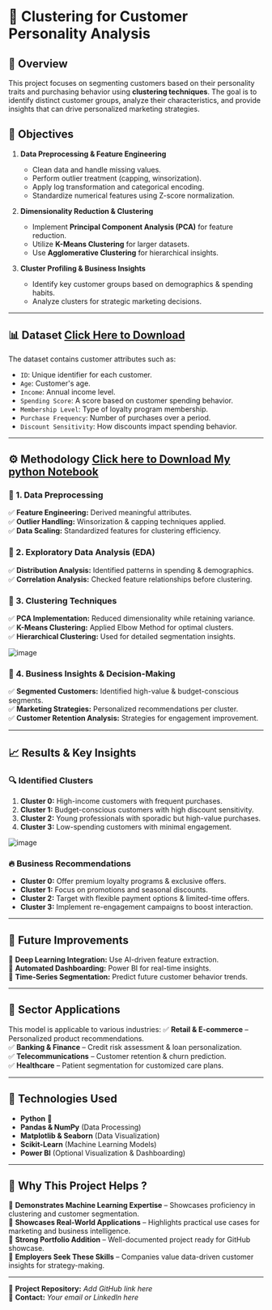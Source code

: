 # 🎯 Clustering for Customer Personality Analysis

## 📌 Overview
This project focuses on segmenting customers based on their personality traits and purchasing behavior using **clustering techniques**. The goal is to identify distinct customer groups, analyze their characteristics, and provide insights that can drive personalized marketing strategies.



## 🎯 Objectives
1. **Data Preprocessing & Feature Engineering**  
   - Clean data and handle missing values.
   - Perform outlier treatment (capping, winsorization).
   - Apply log transformation and categorical encoding.
   - Standardize numerical features using Z-score normalization.

2. **Dimensionality Reduction & Clustering**  
   - Implement **Principal Component Analysis (PCA)** for feature reduction.
   - Utilize **K-Means Clustering** for larger datasets.
   - Use **Agglomerative Clustering** for hierarchical insights.
   
3. **Cluster Profiling & Business Insights**  
   - Identify key customer groups based on demographics & spending habits.
   - Analyze clusters for strategic marketing decisions.

---

## 📊 Dataset [Click Here to Download](https://github.com/BI-with-Sabbir/Data-Driven-Decision-Making-Using-Python/blob/main/Clustering%20for%20Customer%20Personality%20Analysis/marketing_campaign.csv)
The dataset contains customer attributes such as:
- `ID`: Unique identifier for each customer.
- `Age`: Customer's age.
- `Income`: Annual income level.
- `Spending Score`: A score based on customer spending behavior.
- `Membership Level`: Type of loyalty program membership.
- `Purchase Frequency`: Number of purchases over a period.
- `Discount Sensitivity`: How discounts impact spending behavior.

---

## ⚙️ Methodology [Click here to Download My python Notebook](https://github.com/BI-with-Sabbir/Data-Driven-Decision-Making-Using-Python/blob/main/Clustering%20for%20Customer%20Personality%20Analysis/Customer%20Personality%20Analysis%20using%20Clustering%20Algorithm.ipynb)

### 📌 1. Data Preprocessing
✅ **Feature Engineering:** Derived meaningful attributes.  
✅ **Outlier Handling:** Winsorization & capping techniques applied.  
✅ **Data Scaling:** Standardized features for clustering efficiency.  

### 📌 2. Exploratory Data Analysis (EDA)
✅ **Distribution Analysis:** Identified patterns in spending & demographics.  
✅ **Correlation Analysis:** Checked feature relationships before clustering.  

### 📌 3. Clustering Techniques
✅ **PCA Implementation:** Reduced dimensionality while retaining variance.  
✅ **K-Means Clustering:** Applied Elbow Method for optimal clusters.  
✅ **Hierarchical Clustering:** Used for detailed segmentation insights.  

![image](https://github.com/user-attachments/assets/b3ff4b1d-e48d-415c-8664-025b89dbe0e6)


### 📌 4. Business Insights & Decision-Making
✅ **Segmented Customers:** Identified high-value & budget-conscious segments.  
✅ **Marketing Strategies:** Personalized recommendations per cluster.  
✅ **Customer Retention Analysis:** Strategies for engagement improvement.  


---

## 📈 Results & Key Insights

### 🔍 Identified Clusters
1. **Cluster 0:** High-income customers with frequent purchases.  
2. **Cluster 1:** Budget-conscious customers with high discount sensitivity.  
3. **Cluster 2:** Young professionals with sporadic but high-value purchases.  
4. **Cluster 3:** Low-spending customers with minimal engagement.

![image](https://github.com/user-attachments/assets/90e1e2e5-9162-4874-ad15-9f6e6e959aaf)

   

### 🔥 Business Recommendations
- **Cluster 0:** Offer premium loyalty programs & exclusive offers.  
- **Cluster 1:** Focus on promotions and seasonal discounts.  
- **Cluster 2:** Target with flexible payment options & limited-time offers.  
- **Cluster 3:** Implement re-engagement campaigns to boost interaction.  

---

## 📌 Future Improvements
🔹 **Deep Learning Integration:** Use AI-driven feature extraction.  
🔹 **Automated Dashboarding:** Power BI for real-time insights.  
🔹 **Time-Series Segmentation:** Predict future customer behavior trends.  

---

## 🏢 Sector Applications
This model is applicable to various industries:
✅ **Retail & E-commerce** – Personalized product recommendations.  
✅ **Banking & Finance** – Credit risk assessment & loan personalization.  
✅ **Telecommunications** – Customer retention & churn prediction.  
✅ **Healthcare** – Patient segmentation for customized care plans.  

---

## 🚀 Technologies Used
- **Python** 🐍
- **Pandas & NumPy** (Data Processing)
- **Matplotlib & Seaborn** (Data Visualization)
- **Scikit-Learn** (Machine Learning Models)
- **Power BI** (Optional Visualization & Dashboarding)

---

## 🎯 Why This Project Helps ?
🔹 **Demonstrates Machine Learning Expertise** – Showcases proficiency in clustering and customer segmentation.  
🔹 **Showcases Real-World Applications** – Highlights practical use cases for marketing and business intelligence.  
🔹 **Strong Portfolio Addition** – Well-documented project ready for GitHub showcase.  
🔹 **Employers Seek These Skills** – Companies value data-driven customer insights for strategy-making.  

---

🔗 **Project Repository:** *Add GitHub link here*  
📧 **Contact:** *Your email or LinkedIn here*

